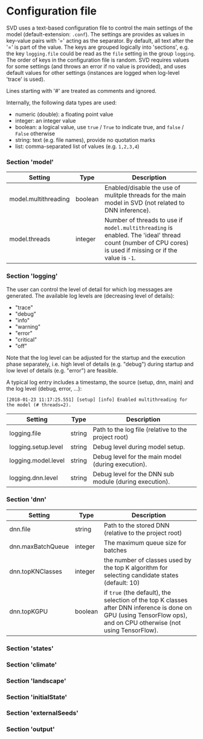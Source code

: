 # Configuration file
SVD uses a text-based configuration file to control the main settings of the model (default-extension: `.conf`). The settings are provides as values in key-value pairs with '=' acting as the separator. By default, all text after the '=' is part of the value. The keys are grouped logically into 'sections', e.g. the key `logging.file` could be read as the `file` setting in the group `logging`. The order of keys in the configuration file is random.
SVD requires values for some settings (and throws an error if no value is provided), and uses default values for other settings (instances are logged when log-level 'trace' is used).

Lines starting with '#' are treated as comments and ignored.

Internally, the following data types are used:
* numeric (double): a floating point value
* integer: an integer value
* boolean: a logical value, use `true` / `True` to indicate true, and `false` / `False` otherwise
* string: text (e.g. file names), provide no quotation marks
* list: comma-separated list of values (e.g. `1,2,3,4`)

### Section 'model'


| Setting | Type | Description |
| -------- | -------- | -------- |
| model.multithreading     | boolean     | Enabled/disable the use of mulitple threads for the main model in SVD (not related to DNN inference). |
| model.threads | integer | Number of threads to use if `model.multithreading` is enabled. The 'ideal' thread count (number of CPU cores) is used if missing or if the value is `-1`. |



### Section 'logging'
The user can control the level of detail for which log messages are generated. The available log levels are (decreasing level of details):
* "trace"
* "debug"
* "info"
* "warning"
* "error"
* "critical"
* "off"

Note that the log level can be adjusted for the startup and the execution phase separately, i.e. high level of details (e.g. "debug") during startup and low level of details (e.g. "error") are feasible.

A typical log entry includes a timestamp, the source (setup, dnn, main) and the log level (debug, error, ...):
```
[2018-01-23 11:17:25.551] [setup] [info] Enabled multithreading for the model (# threads=2).
```


| Setting | Type | Description |
| -------- | -------- | -------- |
| logging.file     | string     | Path to the log file (relative to the project root) |
| logging.setup.level | string | Debug level during model setup. |
| logging.model.level | string | Debug level for the main model (during execution). |
| logging.dnn.level | string | Debug level for the DNN sub module (during execution). |



### Section 'dnn'

| Setting | Type | Description |
| -------- | -------- | -------- |
| dnn.file     | string     | Path to the stored DNN (relative to the project root) |
| dnn.maxBatchQueue | integer | The maximum queue size for batches |
| dnn.topKNClasses | integer | the number of classes used by the top K algorithm for selecting candidate states (default: 10)|
| dnn.topKGPU | boolean | if `true` (the default), the selection of the top K classes after DNN inference is done on GPU (using TensorFlow ops), and on CPU otherwise (not using TensorFlow). |

### Section 'states'

### Section 'climate'

### Section 'landscape'

### Section 'initialState'

### Section 'externalSeeds'

### Section 'output'